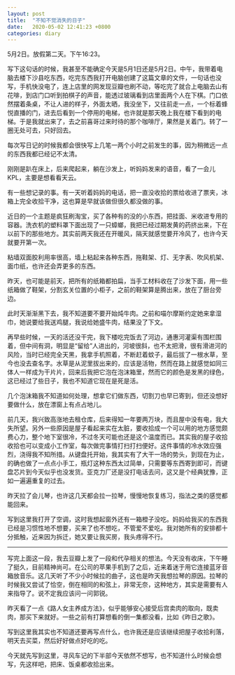 ```yaml
---
layout: post
title:  "不知不觉消失的日子"
date:   2020-05-02 12:41:23 +0800
categories: diary
---
```


5月2日。放假第二天。下午16:23。

写下这句话的时候，我甚至不能确定今天是5月1日还是5月2日。中午，我带着电脑去楼下沙县吃东西，吃完东西我打开电脑创建了这篇文章的文件，一句话也没写，手机快没电了，连上店里的网发现豆瓣也刷不动，等吃完了就合上电脑去山有花啡，到店门口听到拍棋子的声音，能透过玻璃看到店里面两个人在下棋。门口依然摆着条桌，不让人进的样子，外面太晒，我没坐下，又往前走一点，一个标着蜂悦直播的门，进去后看到一个停用的电梯，也许就是那天晚上我在楼下看到的电梯。于是我就出来了，去之前喜哥过来时待的那个咖啡厅，果然是关着门。转了一圈无处可去，只好回去。

每次写日记的时候我都会很快写上几笔一两个小时之前发生的事，因为稍微远一点的东西我都已经记不太清。

刚刚是趴在床上，后来爬起来，躺在沙发上，听妈妈发来的语音，看了一会儿KPL，主要是想看看天云。

有一些想记录的事。有一天听着妈妈的电话，把一直没收拾的票给收进了票夹，冰箱上完全收拾干净，这也算是早就该做但很久都没做的事。

近日的一个主题是疯狂刷淘宝，买了各种有的没的小东西，把挂面、米收进专用的容器。洗衣机的塑料罩下面出现了一只蟑螂，我把已经过期发黄的药挤出来，下在以前下的那些地方。其实前两天我还在开暖风，隔天就感觉要开冷风了，也许今天就要开第一次。

粘墙双面胶利用率很高，墙上粘起来各种东西，拖鞋架、灯、无字表、吹风机架、面巾纸，也许还会弄更多的东西。

昨天，也可能是前天，把所有的纸箱都拍扁，当手工材料收在了沙发下面，用一些纸箱做了鞋架，分割玄关位置的小柜子，之前的鞋架算是腾出来，放在了厨台旁边。

此时天渐渐黑下去，我不知道要不要开始炖牛肉。之前和喵尔摩斯约定她来拿湿巾，她说要给我送鸡腿，我说给她盛牛肉，结果没了下文。

再早些时候，一天的活还没干完，我下楼吃完饭去了河边，通惠河灌渠有围栏围着，但中间有洞，明显是“留给”人进出的，河坡很斜，也不太把滑，很有滑进河的风险，当时已经完全天黑，我拿手机照着，不断赶着蚊子，最后拔了一根水草，至今也没去查名字。水草是从泥里拔出来的，应该是活物，然而在路上就感觉如同三体人一样成为干片片，回来后我把它泡在泡沫箱里，然而它的颜色是发黑的绿色，这已经过了些日子，我也不知道它现在是死是活。

几个泡沫箱我不知道如何处理，想拿它们做东西，切割刀也早已寄到，但还没想好要做什么，放在漂窗上有点占地儿。

前几天，我兴致高涨地去租仓库，后来得知一年要两万块，而且屋中没有电，我大失所望。另外一些原因是屋子看起来实在太脏，要收拾成一个可以用的地方感觉颇费心力，整个地下室很冷，不过冬天可能也还是这个温度而已。其实我的屋子收拾收拾也可以变成小工作室，每次做完事情打扫打扫便好。这件事情的冷水效应强烈，浇得我不知所措。从键盘托开始，我其实有了大干一场的势头，到现在为止，的确也做了一点点小手工，瓶灯这种东西太过简单，只需要等东西寄到即可，而键盘芯片到今天似乎也没发货。亚克力厂还是没打电话去问，这又是个经典犹豫，正如一遍遍重复的过去。

昨天拉了会儿琴，也许这几天都会拉一拉琴，慢慢地恢复练习，指法之类的感觉都能回来。

写到这里我打开了空调，这时我想起窗外还有一箱橙子没吃。妈妈给我买的东西我已经是习惯性地不想要，买来了也不想吃，不管爱不爱吃。我对她所有的安排都十分抵触，近来因为拆迁，她又要让我买房，我头疼得不行。

----

写完上面这一段，我去豆瓣上发了一段和代孕相关的想法。今天没有收床，下午睡了挺久，目前精神尚可。在公司的苹果手机到了之后，近来着迷于用它连接蓝牙音箱放音乐。这几天听了不少小时候拉的曲子，这也是昨天我想拉琴的原因。拉琴的时候我又尝试了恰空，倒在相同的和弦上，非常无奈，这种地方，其实是需要有人来指导了。说不定我应该问一问郭锐。

昨天看了一点《路人女主养成方法》，似乎能够安心接受后宫卖肉的取向，既卖肉，那买下来就好。一些之前有打算想看的倒一集都没看，比如《昨日之歌》。

写到这里我其实也不知道还要再写点什么，也许我还是应该继续把屋子收拾利落，明天去买菜，然后好好做点好吃的吃。

今天就先写到这里，寻风车记的下半部今天依然不想写，也不知道什么时候会想写，先这样吧，把床、饭桌都收拾出来。
